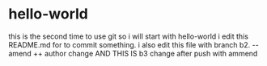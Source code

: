 # hello-world
this is the second time to use git so i will start with hello-world
i edit this README.md for to commit something.
i also edit this file with branch b2. --amend ++ author change 
AND THIS IS b3 change after push with ammend
